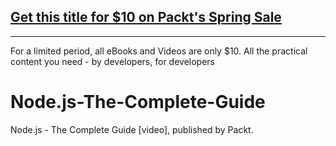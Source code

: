 


## [Get this title for $10 on Packt's Spring Sale](https://www.packt.com/V14659?utm_source=github&utm_medium=packt-github-repo&utm_campaign=spring_10_dollar_2022)
-----
For a limited period, all eBooks and Videos are only $10. All the practical content you need \- by developers, for developers

# Node.js-The-Complete-Guide
Node.js - The Complete Guide [video], published by Packt.
